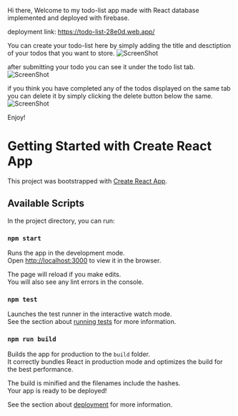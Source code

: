 
Hi there, Welcome to my todo-list app made with React 
database implemented and deployed with firebase.

deployment link: https://todo-list-28e0d.web.app/

You can create your todo-list here by simply adding the title and desctiption of your
todos that you want to store.
![ScreenShot](/img/create.png)


after submitting your todo you can see it under the todo list tab.
![ScreenShot](/img/show.png)


if you think you have completed any of the todos displayed on the same tab you can delete it
by simply clicking the delete button below the same.
![ScreenShot](/img/delete.png)

Enjoy!



# Getting Started with Create React App

This project was bootstrapped with [Create React App](https://github.com/facebook/create-react-app).

## Available Scripts

In the project directory, you can run:

### `npm start`

Runs the app in the development mode.\
Open [http://localhost:3000](http://localhost:3000) to view it in the browser.

The page will reload if you make edits.\
You will also see any lint errors in the console.

### `npm test`

Launches the test runner in the interactive watch mode.\
See the section about [running tests](https://facebook.github.io/create-react-app/docs/running-tests) for more information.

### `npm run build`

Builds the app for production to the `build` folder.\
It correctly bundles React in production mode and optimizes the build for the best performance.

The build is minified and the filenames include the hashes.\
Your app is ready to be deployed!

See the section about [deployment](https://facebook.github.io/create-react-app/docs/deployment) for more information.

